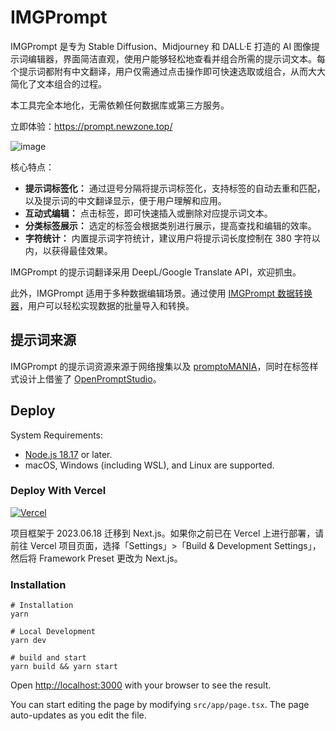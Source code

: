 # IMGPrompt

IMGPrompt 是专为 Stable Diffusion、Midjourney  和 DALL·E 打造的 AI 图像提示词编辑器，界面简洁直观，使用户能够轻松地查看并组合所需的提示词文本。每个提示词都附有中文翻译，用户仅需通过点击操作即可快速选取或组合，从而大大简化了文本组合的过程。

本工具完全本地化，无需依赖任何数据库或第三方服务。

立即体验：<https://prompt.newzone.top/>

![image](https://github.com/rockbenben/img-prompt/assets/28252913/5e455cc2-2184-4d7e-ac51-f960e6aaa3d1)

核心特点：

- **提示词标签化：** 通过逗号分隔将提示词标签化，支持标签的自动去重和匹配，以及提示词的中文翻译显示，便于用户理解和应用。
- **互动式编辑：** 点击标签，即可快速插入或删除对应提示词文本。
- **分类标签展示：** 选定的标签会根据类别进行展示，提高查找和编辑的效率。
- **字符统计：** 内置提示词字符统计，建议用户将提示词长度控制在 380 字符以内，以获得最佳效果。

IMGPrompt 的提示词翻译采用 DeepL/Google Translate API，欢迎抓虫。

此外，IMGPrompt 适用于多种数据编辑场景。通过使用 [IMGPrompt 数据转换器](https://tools.newzone.top/data-parser/img-prompt)，用户可以轻松实现数据的批量导入和转换。

## 提示词来源

IMGPrompt 的提示词资源来源于网络搜集以及 [promptoMANIA](https://promptomania.com/midjourney-prompt-builder/)，同时在标签样式设计上借鉴了 [OpenPromptStudio](https://moonvy.com/apps/ops/)。

## Deploy

System Requirements:

- [Node.js 18.17](https://nodejs.org/) or later.
- macOS, Windows (including WSL), and Linux are supported.

### Deploy With Vercel

[![Vercel](https://vercel.com/button)](https://vercel.com/new/clone?repository-url=https%3A%2F%2Fgithub.com%2Frockbenben%2Fimg-prompt%2Ftree%2Fmain)

项目框架于 2023.06.18 迁移到 Next.js。如果你之前已在 Vercel 上进行部署，请前往 Vercel 项目页面，选择「Settings」>「Build & Development Settings」，然后将 Framework Preset 更改为 Next.js。

### Installation

```shell
# Installation
yarn

# Local Development
yarn dev

# build and start
yarn build && yarn start
```

Open [http://localhost:3000](http://localhost:3000) with your browser to see the result.

You can start editing the page by modifying `src/app/page.tsx`. The page auto-updates as you edit the file.
